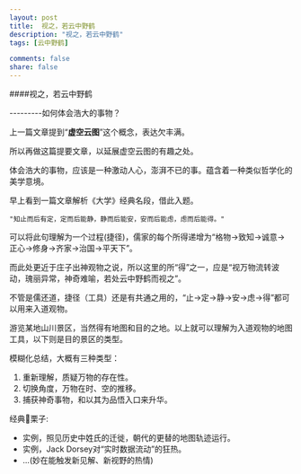 ```yaml
---
layout: post
title:  视之，若云中野鹤
description: "视之，若云中野鹤"
tags: [云中野鹤]

comments: false
share: false
---
```



####视之，若云中野鹤

---------如何体会浩大的事物？

上一篇文章提到“**虚空云图**”这个概念，表达欠丰满。

所以再做这篇提要文章，以延展虚空云图的有趣之处。

体会浩大的事物，应该是一种激动人心，澎湃不已的事。蕴含着一种类似哲学化的美学意境。

早上看到一篇文章解析《大学》经典名段，借此入题。

	"知止而后有定，定而后能静，静而后能安，安而后能虑，虑而后能得。"

可以将此句理解为一个过程(捷径)，儒家的每个所得递增为“格物->致知->诚意->正心->修身->齐家->治国->平天下”。

而此处更近于庄子出神观物之说，所以这里的所“得”之一，应是“视万物流转波动，瑰丽异常，神奇难喻，若处云中野鹤而视之”。

不管是儒还道，捷径（工具）还是有共通之用的，“止->定->静->安->虑->得”都可以用来入道观物。

游览某地山川景区，当然得有地图和目的之地。以上就可以理解为入道观物的地图工具，以下则是目的景区的类型。

模糊化总结，大概有三种类型：

1. 重新理解，质疑万物的存在性。
2. 切换角度，万物在时、空的推移。
3. 捕获神奇事物，和以其为品悟入口来升华。

经典🌰栗子:

* 实例，照见历史中姓氏的迁徙，朝代的更替的地图轨迹运行。
* 实例，Jack Dorsey对“实时数据流动”的狂热。
* ...(妙在能触发新见解、新视野的热情)